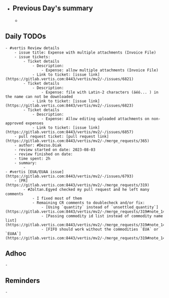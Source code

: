 - ## Previous Day's summary
	-
## Daily TODOs
	- #vertis Review details
		- issue title: Expense with multiple attachments (Invoice File)
		- issue tickets:
			- Ticket details
				- Description:
					- Expense: allow multiple attachments (Invoice File)
				- Link to ticket: [issue link](https://gitlab.vertis.com:8443/vertis/mv2/-/issues/6821)
			- Ticket details
				- Description:
					- Expense: file with Latin-2 characters (áéó... ) in the name can not be downloaded
				- Link to ticket: [issue link](https://gitlab.vertis.com:8443/vertis/mv2/-/issues/6823)
			- Ticket details
				- Description:
					- Expense: Allow editing uploaded attachments on non-approved expenses
				- Link to ticket: [issue link](https://gitlab.vertis.com:8443/vertis/mv2/-/issues/6857)
		- pull request ticket: [pull request link](https://gitlab.vertis.com:8443/vertis/mv2/-/merge_requests/365)
		- author: #Dezso.Diak
		- review started on date: 2023-08-03
		- review finished on date:
		- time spent: 2h
		- summary:
			-
	- #vertis [EUA/EUAA issue](https://gitlab.vertis.com:8443/vertis/mv2/-/issues/6793)
		- [PR](https://gitlab.vertis.com:8443/vertis/mv2/-/merge_requests/319)
			- #Zoltan.Egyed checked my pull request and he left many comments
				- I fixed most of them
				- Remaining CR comments to doublecheck and/or fix:
					- [Using `quantity` instead of `unsettled_quantity`](https://gitlab.vertis.com:8443/vertis/mv2/-/merge_requests/319#note_14508)
					- [Passing commodity id list instead of commodity name list](https://gitlab.vertis.com:8443/vertis/mv2/-/merge_requests/319#note_14512)
					- [FIFO should work without the commodities `EUA` or `EUAA`](https://gitlab.vertis.com:8443/vertis/mv2/-/merge_requests/319#note_14587)
## Adhoc
	-
## Reminders
	-